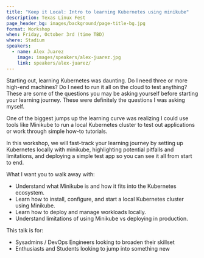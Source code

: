 ```yaml
---
title: "Keep it Local: Intro to learning Kubernetes using minikube"
description: Texas Linux Fest
page_header_bg: images/background/page-title-bg.jpg
format: Workshop
when: Friday, October 3rd (time TBD)
where: Stadium
speakers:
  - name: Alex Juarez
    image: images/speakers/alex-juarez.jpg
    link: speakers/alex-juarez/
---
```


Starting out, learning Kubernetes was daunting. Do I need three or more
high-end machines? Do I need to run it all on the cloud to test anything? These
are some of the questions you may be asking yourself before starting your
learning journey. These were definitely the questions I was asking myself.

One of the biggest jumps up the learning curve was realizing I could use tools
like Minikube to run a local Kubernetes cluster to test out applications or
work through simple how-to tutorials.

In this workshop, we will fast-track your learning journey by setting up
Kubernetes locally with minikube, highlighting potential pitfalls and
limitations, and deploying a simple test app so you can see it all from start
to end.

What I want you to walk away with:

- Understand what Minikube is and how it fits into the Kubernetes ecosystem.
- Learn how to install, configure, and start a local Kubernetes cluster using Minikube.
- Learn how to deploy and manage workloads locally.
- Understand limitations of using Minikube vs deploying in production.

This talk is for:

- Sysadmins / DevOps Engineers looking to broaden their skillset
- Enthusiasts and Students looking to jump into something new
